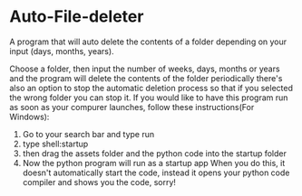 # Auto-File-deleter
A program that will auto delete the contents of a folder depending on your input (days, months, years).

Choose a folder, then input the number of weeks, days, months or years and the program will delete the contents of the folder periodically
there's also an option to stop the automatic deletion process so that if you selected the wrong folder you can stop it. 
If you would like to have this program run as soon as your compurer launches, follow these instructions(For Windows):
1) Go to your search bar and type run
2) type shell:startup
3) then drag the assets folder and the python code into the startup folder
4) Now the python program will run as a startup app
   When you do this, it doesn't automatically start the code, instead it opens your python code compiler and shows you the code, sorry!
